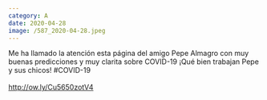 ```yaml
--- 
category: A 
date: 2020-04-28 
image: /587_2020-04-28.jpeg 
--- 
```


Me ha llamado la atención esta página del amigo Pepe Almagro con muy buenas predicciones y muy clarita sobre COVID-19 ¡Qué bien trabajan Pepe y sus chicos! #COVID-19<br><br>http://ow.ly/Cu5650zotV4